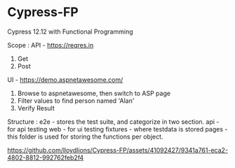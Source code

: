 # Cypress-FP
Cypress 12.12 with Functional Programming

Scope :
API - https://reqres.in
1. Get
2. Post

UI - https://demo.aspnetawesome.com/
1. Browse to aspnetawesome, then switch to ASP page
2. Filter values to find person named 'Alan'
3. Verify Result

Structure :
e2e - stores the test suite, and categorize in two section.
  api - for api testing
  web - for ui testing
fixtures - where testdata is stored
pages - this folder is used for storing the functions per object.




https://github.com/lloydlions/Cypress-FP/assets/41092427/9341a761-eca2-4802-8812-992762feb2f4
